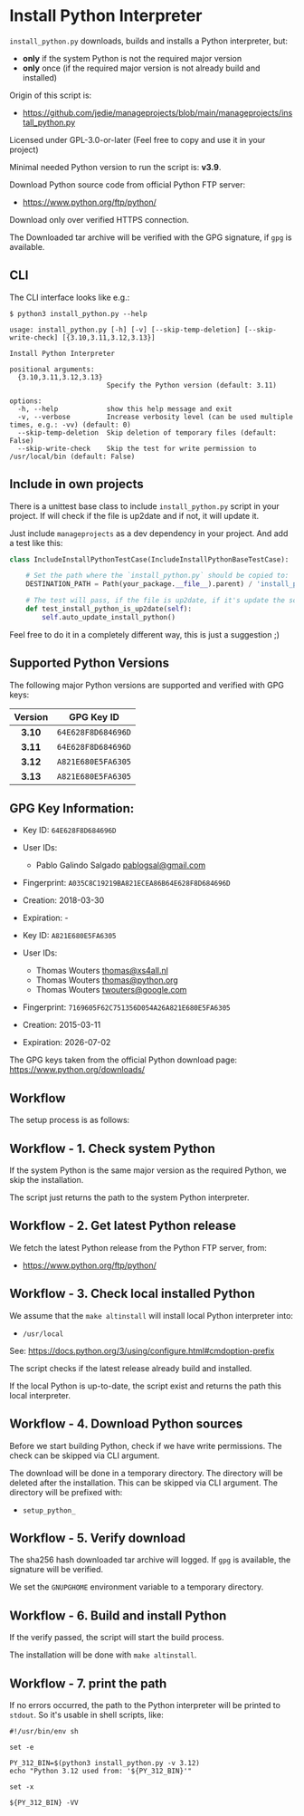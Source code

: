 # Install Python Interpreter

`install_python.py` downloads, builds and installs a Python interpreter, but:
- **only** if the system Python is not the required major version
- **only** once (if the required major version is not already build and installed)

Origin of this script is:
* https://github.com/jedie/manageprojects/blob/main/manageprojects/install_python.py

Licensed under GPL-3.0-or-later (Feel free to copy and use it in your project)

Minimal needed Python version to run the script is: **v3.9**.

Download Python source code from official Python FTP server:
 * https://www.python.org/ftp/python/

Download only over verified HTTPS connection.

The Downloaded tar archive will be verified with the GPG signature, if `gpg` is available.

## CLI

The CLI interface looks like e.g.:
```shell
$ python3 install_python.py --help

usage: install_python.py [-h] [-v] [--skip-temp-deletion] [--skip-write-check] [{3.10,3.11,3.12,3.13}]

Install Python Interpreter

positional arguments:
  {3.10,3.11,3.12,3.13}
                        Specify the Python version (default: 3.11)

options:
  -h, --help            show this help message and exit
  -v, --verbose         Increase verbosity level (can be used multiple times, e.g.: -vv) (default: 0)
  --skip-temp-deletion  Skip deletion of temporary files (default: False)
  --skip-write-check    Skip the test for write permission to /usr/local/bin (default: False)

```

## Include in own projects

There is a unittest base class to include `install_python.py` script in your project.
If will check if the file is up2date and if not, it will update it.

Just include `manageprojects` as a dev dependency in your project.
And add a test like this:

```python
class IncludeInstallPythonTestCase(IncludeInstallPythonBaseTestCase):

    # Set the path where the `install_python.py` should be copied to:
    DESTINATION_PATH = Path(your_package.__file__).parent) / 'install_python.py'

    # The test will pass, if the file is up2date, if it's update the script!
    def test_install_python_is_up2date(self):
        self.auto_update_install_python()
```

Feel free to do it in a completely different way, this is just a suggestion ;)

## Supported Python Versions

The following major Python versions are supported and verified with GPG keys:

| Version | GPG Key ID |
|:-------:|------------|
| **3.10** | `64E628F8D684696D` |
| **3.11** | `64E628F8D684696D` |
| **3.12** | `A821E680E5FA6305` |
| **3.13** | `A821E680E5FA6305` |

## GPG Key Information:

* Key ID: `64E628F8D684696D`
* User IDs:
  * Pablo Galindo Salgado <pablogsal@gmail.com>
* Fingerprint: `A035C8C19219BA821ECEA86B64E628F8D684696D`
* Creation: 2018-03-30
* Expiration: -


* Key ID: `A821E680E5FA6305`
* User IDs:
  * Thomas Wouters <thomas@xs4all.nl>
  * Thomas Wouters <thomas@python.org>
  * Thomas Wouters <twouters@google.com>
* Fingerprint: `7169605F62C751356D054A26A821E680E5FA6305`
* Creation: 2015-03-11
* Expiration: 2026-07-02


The GPG keys taken from the official Python download page: https://www.python.org/downloads/

## Workflow

The setup process is as follows:

## Workflow - 1. Check system Python

If the system Python is the same major version as the required Python, we skip the installation.

The script just returns the path to the system Python interpreter.

## Workflow - 2. Get latest Python release

We fetch the latest Python release from the Python FTP server, from:
 * https://www.python.org/ftp/python/

## Workflow - 3. Check local installed Python

We assume that the `make altinstall` will install local Python interpreter into:
 * `/usr/local`


See: https://docs.python.org/3/using/configure.html#cmdoption-prefix

The script checks if the latest release already build and installed.

If the local Python is up-to-date, the script exist and returns the path this local interpreter.

## Workflow - 4. Download Python sources

Before we start building Python, check if we have write permissions.
The check can be skipped via CLI argument.

The download will be done in a temporary directory. The directory will be deleted after the installation.
This can be skipped via CLI argument. The directory will be prefixed with:
 * `setup_python_`

## Workflow - 5. Verify download

The sha256 hash downloaded tar archive will logged.
If `gpg` is available, the signature will be verified.

We set the `GNUPGHOME` environment variable to a temporary directory.

## Workflow - 6. Build and install Python

If the verify passed, the script will start the build process.

The installation will be done with `make altinstall`.

## Workflow - 7. print the path

If no errors occurred, the path to the Python interpreter will be printed to `stdout`.
So it's usable in shell scripts, like:

```shell
#!/usr/bin/env sh

set -e

PY_312_BIN=$(python3 install_python.py -v 3.12)
echo "Python 3.12 used from: '${PY_312_BIN}'"

set -x

${PY_312_BIN} -VV

```